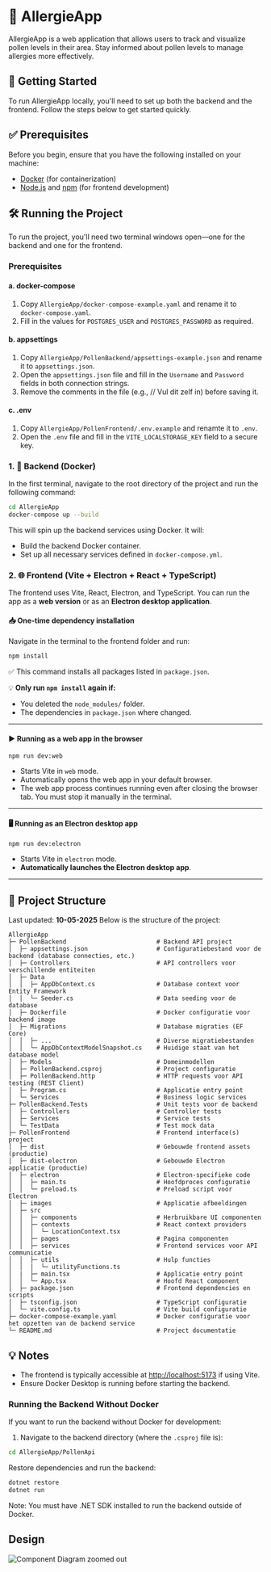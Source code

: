 # 🌼 AllergieApp

AllergieApp is a web application that allows users to track and visualize pollen levels in their area. Stay informed about pollen levels to manage allergies more effectively.

## 🚀 Getting Started

To run AllergieApp locally, you'll need to set up both the backend and the frontend. Follow the steps below to get started quickly.

## ✅ Prerequisites

Before you begin, ensure that you have the following installed on your machine:

-   [Docker](https://www.docker.com/products/docker-desktop) (for containerization)
-   [Node.js](https://nodejs.org/) and [npm](https://www.npmjs.com/) (for frontend development)

## 🛠️ Running the Project

To run the project, you'll need two terminal windows open—one for the backend and one for the frontend.

### Prerequisites

#### a. docker-compose

1. Copy `AllergieApp/docker-compose-example.yaml` and rename it to `docker-compose.yaml`.
2. Fill in the values for `POSTGRES_USER` and `POSTGRES_PASSWORD` as required.

#### b. appsettings

1. Copy `AllergieApp/PollenBackend/appsettings-example.json` and rename it to `appsettings.json`.
2. Open the `appsettings.json` file and fill in the `Username` and `Password` fields in both connection strings.
3. Remove the comments in the file (e.g., // Vul dit zelf in) before saving it.

#### c. .env

1. Copy `AllergieApp/PollenFrontend/.env.example` and renamte it to `.env`.
2. Open the `.env` file and fill in the `VITE_LOCALSTORAGE_KEY` field to a secure key.

### 1. 🐳 Backend (Docker)

In the first terminal, navigate to the root directory of the project and run the following command:

```bash
cd AllergieApp
docker-compose up --build
```

This will spin up the backend services using Docker. It will:

-   Build the backend Docker container.
-   Set up all necessary services defined in `docker-compose.yml`.

### 2. 🌐 Frontend (Vite + Electron + React + TypeScript)

The frontend uses Vite, React, Electron, and TypeScript. You can run the app as a **web version** or as an **Electron desktop application**.

#### 📥 One-time dependency installation

Navigate in the terminal to the frontend folder and run:

```bash
npm install
```

✅ This command installs all packages listed in `package.json`.

💡 **Only run `npm install` again if:**

-   You deleted the `node_modules/` folder.
-   The dependencies in `package.json` where changed.

---

#### ▶️ Running as a **web app** in the browser

```bash
npm run dev:web
```

-   Starts Vite in `web` mode.
-   Automatically opens the web app in your default browser.
-   The web app process continues running even after closing the browser tab. You must stop it manually in the terminal.

---

#### 🖥️ Running as an **Electron desktop app**

```bash
npm run dev:electron
```

-   Starts Vite in `electron` mode.
-   **Automatically launches the Electron desktop app**.

---

## 📁 Project Structure

Last updated: **10-05-2025**
Below is the structure of the project:

```plaintext
AllergieApp
├─ PollenBackend                         # Backend API project
│  ├─ appsettings.json                   # Configuratiebestand voor de backend (database connecties, etc.)
│  ├─ Controllers                        # API controllers voor verschillende entiteiten
│  ├─ Data
│  │  ├─ AppDbContext.cs                 # Database context voor Entity Framework
│  │  └─ Seeder.cs                       # Data seeding voor de database
│  ├─ Dockerfile                         # Docker configuratie voor backend image
│  ├─ Migrations                         # Database migraties (EF Core)
│  │  ├─ ...                             # Diverse migratiebestanden
│  │  └─ AppDbContextModelSnapshot.cs    # Huidige staat van het database model
│  ├─ Models                             # Domeinmodellen
│  ├─ PollenBackend.csproj               # Project configuratie
│  ├─ PollenBackend.http                 # HTTP requests voor API testing (REST Client)
│  ├─ Program.cs                         # Applicatie entry point
│  └─ Services                           # Business logic services
├─ PollenBackend.Tests                   # Unit tests voor de backend
│  ├─ Controllers                        # Controller tests
│  ├─ Services                           # Service tests
│  └─ TestData                           # Test mock data
├─ PollenFrontend                        # Frontend interface(s) project
│  ├─ dist                               # Gebouwde frontend assets (productie)
│  ├─ dist-electron                      # Gebouwde Electron applicatie (productie)
│  ├─ electron                           # Electron-specifieke code
│  │  ├─ main.ts                         # Hoofdproces configuratie
│  │  └─ preload.ts                      # Preload script voor Electron
│  ├─ images                             # Applicatie afbeeldingen
│  ├─ src
│  │  ├─ components                      # Herbruikbare UI componenten
│  │  ├─ contexts                        # React context providers
│  │  │  └─ LocationContext.tsx
│  │  ├─ pages                           # Pagina componenten
│  │  ├─ services                        # Frontend services voor API communicatie
│  │  ├─ utils                           # Hulp functies
│  │  |  └─ utilityFunctions.ts
│  |  ├─ main.tsx                        # Applicatie entry point
│  │  └─ App.tsx                         # Hoofd React component
│  ├─ package.json                       # Frontend dependencies en scripts
│  ├─ tsconfig.json                      # TypeScript configuratie
│  └─ vite.config.ts                     # Vite build configuratie
├─ docker-compose-example.yaml           # Docker configuratie voor het opzetten van de backend service
└─ README.md                             # Project documentatie
```

## 💡 Notes

-   The frontend is typically accessible at [http://localhost:5173](http://localhost:5173) if using Vite.
-   Ensure Docker Desktop is running before starting the backend.

### Running the Backend Without Docker

If you want to run the backend without Docker for development:

1. Navigate to the backend directory (where the `.csproj` file is):

```bash
cd AllergieApp/PollenApi
```

Restore dependencies and run the backend:

```bash
dotnet restore
dotnet run
```

Note: You must have .NET SDK installed to run the backend outside of Docker.

## Design

![Component Diagram zoomed out](https://github.com/user-attachments/assets/ae7b68bf-f032-4220-ad24-877476916643)
